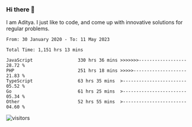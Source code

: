 ### Hi there 👋

I am Aditya. I just like to code, and come up with innovative solutions for regular problems.

<!--START_SECTION:waka-->

```text
From: 30 January 2020 - To: 11 May 2023

Total Time: 1,151 hrs 13 mins

JavaScript                 330 hrs 36 mins >>>>>>>------------------   28.72 %
PHP                        251 hrs 18 mins >>>>>--------------------   21.83 %
TypeScript                 63 hrs 35 mins  >------------------------   05.52 %
Go                         61 hrs 25 mins  >------------------------   05.34 %
Other                      52 hrs 55 mins  >------------------------   04.60 %
```

<!--END_SECTION:waka-->

![visitors](https://visitor-badge.glitch.me/badge?page_id=BrainBuzzer.visitor-badge&left_color=green&right_color=red)
